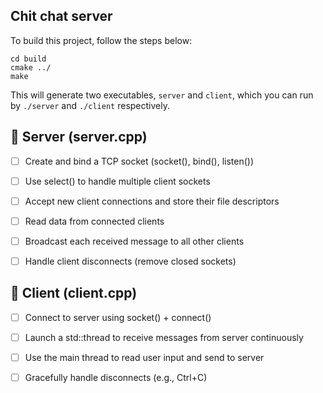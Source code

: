 ## Chit chat server
To build this project, follow the steps below:
```
cd build
cmake ../
make
```
This will generate two executables, `server` and `client`, which you can run by `./server` and `./client` respectively. 

## 💬 Server (server.cpp)

- [ ] Create and bind a TCP socket (socket(), bind(), listen())

- [ ]  Use select() to handle multiple client sockets

- [ ] Accept new client connections and store their file descriptors

- [ ]  Read data from connected clients

- [ ] Broadcast each received message to all other clients

- [ ] Handle client disconnects (remove closed sockets)

## 👤 Client (client.cpp)

- [ ] Connect to server using socket() + connect()

- [ ] Launch a std::thread to receive messages from server continuously

- [ ] Use the main thread to read user input and send to server

- [ ] Gracefully handle disconnects (e.g., Ctrl+C)
